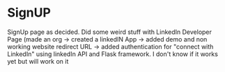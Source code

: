 # SignUP
SignUp page as decided. Did some weird stuff with LinkedIn Developer Page (made an org -> created a linkedIN App -> added demo and non working website redirect URL -> added authentication for "connect with LinkedIn" using linkedIn API and Flask framework. I don't know if it works yet but will work on it
